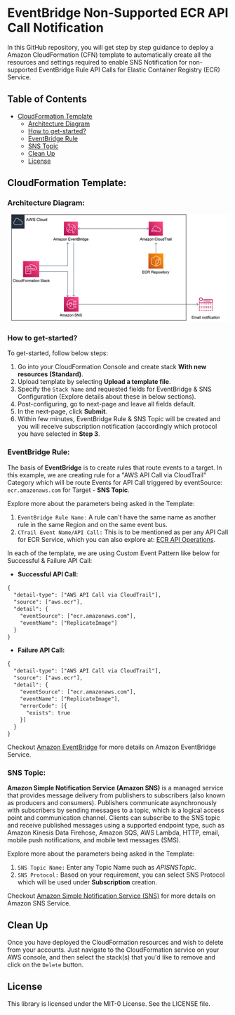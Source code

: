# EventBridge Non-Supported ECR API Call Notification

In this GitHub repository, you will get step by step guidance to deploy a Amazon CloudFormation (CFN) template to automatically create all the resources and settings required to enable SNS Notification for non-supported EventBridge Rule API Calls for Elastic Container Registry (ECR) Service. 

## Table of Contents

- [CloudFormation Template](#cloudformation-template)
  * [Architecture Diagram](#architecture-diagram)
  * [How to get-started?](#how-to-get-started)
  * [EventBridge Rule](#eventbridge-rule)
  * [SNS Topic](#sns-topic)
  * [Clean Up](#clean-up)
  * [License](#license)
     

## CloudFormation Template:

### Architecture Diagram:
![architecture-diagram](Architecture_Diagram.png)

### How to get-started?
To get-started, follow below steps:
1. Go into your CloudFormation Console and create stack **With new resources (Standard)**.
2. Upload template by selecting **Upload a template file**.
3. Specify the `Stack Name` and requested fields for EventBridge & SNS Configuration (Explore details about these in below sections). 
4. Post-configuring, go to next-page and leave all fields default.
5. In the next-page, click **Submit**.
6. Within few minutes, EventBridge Rule & SNS Topic will be created and you will receive subscription notification (accordingly which protocol you have selected in **Step 3**.

### EventBridge Rule:
The basis of **EventBridge** is to create rules that route events to a target. In this example, we are creating rule for a "AWS API Call via CloudTrail" Category which will be route Events for API Call triggered by eventSource: `ecr.amazonaws.com` for Target - **SNS Topic**.

Explore more about the parameters being asked in the Template:
1. `EventBridge Rule Name:` A rule can't have the same name as another rule in the same Region and on the same event bus.
2. `CTrail Event Name/API Call:` This is to be mentioned as per any API Call for ECR Service, which you can also explore at: [ECR API Operations](https://docs.aws.amazon.com/AmazonECR/latest/APIReference/API_Operations.html).

In each of the template, we are using Custom Event Pattern like below for Successful & Failure API Call:
- **Successful API Call:**
```
{
  "detail-type": ["AWS API Call via CloudTrail"],
  "source": ["aws.ecr"],
  "detail": {
    "eventSource": ["ecr.amazonaws.com"],
    "eventName": ["ReplicateImage"]
  }
}
```

- **Failure API Call:**
```
{
  "detail-type": ["AWS API Call via CloudTrail"],
  "source": ["aws.ecr"],
  "detail": {
    "eventSource": ["ecr.amazonaws.com"],
    "eventName": ["ReplicateImage"],
    "errorCode": [{
      "exists": true
    }]
  }
}
```

Checkout [Amazon EventBridge](https://docs.aws.amazon.com/eventbridge/latest/userguide/eb-what-is.html) for more details on Amazon EventBridge Service.

### SNS Topic:
**Amazon Simple Notification Service (Amazon SNS)** is a managed service that provides message delivery from publishers to subscribers (also known as producers and consumers). Publishers communicate asynchronously with subscribers by sending messages to a topic, which is a logical access point and communication channel. Clients can subscribe to the SNS topic and receive published messages using a supported endpoint type, such as Amazon Kinesis Data Firehose, Amazon SQS, AWS Lambda, HTTP, email, mobile push notifications, and mobile text messages (SMS).

Explore more about the parameters being asked in the Template:
1. `SNS Topic Name:` Enter any Topic Name such as _APISNSTopic_.
2. `SNS Protocol:` Based on your requirement, you can select SNS Protocol which will be used under **Subscription** creation.

Checkout [Amazon Simple Notification Service (SNS)](https://docs.aws.amazon.com/sns/latest/dg/welcome.html) for more details on Amazon SNS Service.

## Clean Up
Once you have deployed the CloudFormation resources and wish to delete from your accounts. Just navigate to the CloudFormation service on your AWS console, and then select the stack(s) that you'd like to remove and click on the `Delete` button. 

## License
This library is licensed under the MIT-0 License. See the LICENSE file.
